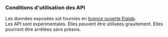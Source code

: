 ### Conditions d'utilisation des API
Les données exposées sot fournies en [licence ouverte Etalab](https://www.etalab.gouv.fr/licence-ouverte-open-licence).  
Les API sont expérimentales. Elles peuvent être utilisées grauitement.
Elles pourront être arrêtées sans préavis.
